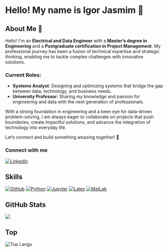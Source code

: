 # Hello! My name is Igor Jasmim 👋

## About Me 👋

Hello! I'm an **Electrical and Data Engineer** with a **Master’s degree in Engineering** and a **Postgraduate certification in Project Management**. My professional journey has been a fusion of technical expertise and strategic thinking, enabling me to tackle complex challenges with innovative solutions.

### Current Roles:
- **Systems Analyst**: Designing and optimizing systems that bridge the gap between data, technology, and business needs.
- **University Professor**: Sharing my knowledge and passion for engineering and data with the next generation of professionals.

With a strong foundation in engineering and a keen eye for data-driven problem-solving, I am always eager to collaborate on projects that push boundaries, create impactful solutions, and advance the integration of technology into everyday life.

Let’s connect and build something amazing together! 🚀

### Connect with me

[![LinkedIn](https://img.shields.io/badge/-LinkedIn-000?style=for-the-badge&logo=linkedin&logoColor=0E76A8&color:FFF)](https://www.linkedin.com/in/igor-jasmim-da-n%C3%B3brega-7b49933a/)

## Skills
[![GitHub](https://img.shields.io/badge/-GitHub-000?style=for-the-badge&logo=github&logoColor=0000&color:FFF)](https://github.com/)
[![Python](https://img.shields.io/badge/-Python-000?style=for-the-badge&logo=python&logoColor=0000&color:FFF)](https://www.python.org/)
[![Jupyter](https://img.shields.io/badge/-Jupyter-000?style=for-the-badge&logo=jupyter&logoColor=0000&color:FFF)](https://jupyter.org/)
[![Latex](https://img.shields.io/badge/-Latex-000?style=for-the-badge&logo=latex&logoColor=0000&color:FFF)](https://www.latex-project.org/)
[![MatLab](https://img.shields.io/badge/-MatLab-000?style=for-the-badge&logo=matlab&logoColor=0000&color:FFF)](https://www.mathworks.com/products/matlab.html)

## GitHub Stats

<picture>
  <source
    srcset="https://github-readme-stats.vercel.app/api?username=igorjasmim&show_icons=true&theme=dark"
    media="(prefers-color-scheme: dark)"
  />
  <source
    srcset="https://github-readme-stats.vercel.app/api?username=igorjasmim&show_icons=true"
    media="(prefers-color-scheme: light), (prefers-color-scheme: no-preference)"
  />
  <img src="https://github-readme-stats.vercel.app/api?username=igorjasmim&show_icons=true" />
</picture>

## Top
![Top Langs](https://github-readme-stats.vercel.app/api/top-langs/?username=igorjasmim&size_weight=0.5&count_weight=0.5)
